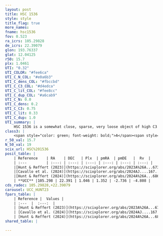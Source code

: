 ```yaml
---
layout: post
title: HSC 1536
style: style
title_flag: true
more_names: 
fname: hsc1536
fov: 0.523
ra_icrs: 105.29828
de_icrs: 22.39079
glon: 193.76337
glat: 12.04125
r50: 15.7
plx: 1.0461
UTI: "0.32"
UTI_COLOR: "#fee6ca"
UTI_C_N_COL: "#e0a6b3"
UTI_C_dens_COL: "#fbccbd"
UTI_C_C3_COL: "#d4edca"
UTI_C_lit_COL: "#fee8cc"
UTI_C_dup_COL: "#a6cab9"
UTI_C_N: 0.0
UTI_C_dens: 0.2
UTI_C_C3: 0.75
UTI_C_lit: 0.33
UTI_C_dup: 1.0
UTI_summary: |
    HSC 1536 is a somewhat close, sparse, very loose object of high C3 quality. It was recently reported in the literature.<br><br><span style="color: #99180f; font-weight: bold;">Warning: </span>contains less than 25 stars with <i>P>0.5</i> estimated.
class3: |
    <span style="color: green; font-weight: bold;">A</span><span style="color: #FFC300; font-weight: bold;">B</span>
r_50_val: 15.7
N_50_val: 19
scix_url: HSC%201536
posit_table: |
    | Reference    | RA    | DEC   | Plx  | pmRA  | pmDE   |  Rv  |
    | :---         | :---: | :---: | :---: | :---: | :---: | :---: |
    |[Hunt & Reffert (2023)](https://scixplorer.org/abs/2023A%26A...673A.114H) | 105.304 | 22.363 | 1.06 | 1.346 | -2.73 | -10.063 |
    |[Cavallo et al. (2024)](https://scixplorer.org/abs/2024AJ....167...12C) | 105.321 | 22.392 | 1.058 | -- | -- | -- |
    |[Hunt & Reffert (2024)](https://scixplorer.org/abs/2024A%26A...686A..42H) | 105.304 | 22.363 | 1.06 | 1.346 | -2.73 | -10.063 |
    | **UCC** |105.298 | 22.391 | 1.046 | 1.352 | -2.736 | -4.808 | 
cds_radec: 105.29828,+22.39079
carousel: UCC_HUNT23
fpars_table: |
    | Reference |  Values |
    | :---  |  :---:  |
    | [Hunt & Reffert (2023)](https://scixplorer.org/abs/2023A%26A...673A.114H) | `AV50=0.106, diffAV50=0.494, MOD50=9.785, logAge50=8.084` |
    | [Cavallo et al. (2024)](https://scixplorer.org/abs/2024AJ....167...12C) | `AV50=0.18, dMod50=9.85, logAge50=8.02, [Fe/H]50=0.08` |
    | [Hunt & Reffert (2024)](https://scixplorer.org/abs/2024A%26A...686A..42H) | `MassJ=50.5436` |
shared_table: |
    
---
```

